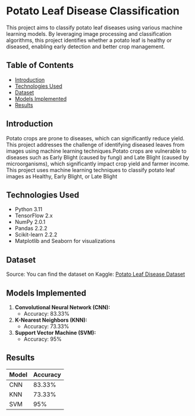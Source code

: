 # Potato Leaf Disease Classification

This project aims to classify potato leaf diseases using various machine learning models. By leveraging image processing and classification algorithms, this project identifies whether a potato leaf is healthy or diseased, enabling early detection and better crop management.

## Table of Contents

- [Introduction](#introduction)
- [Technologies Used](#technologies-used)
- [Dataset](#dataset)
- [Models Implemented](#models-implemented)
- [Results](#results)


## Introduction

Potato crops are prone to diseases, which can significantly reduce yield. This project addresses the challenge of identifying diseased leaves from images using machine learning techniques.Potato crops are vulnerable to diseases such as Early Blight (caused by fungi) and Late Blight (caused by microorganisms), which significantly impact crop yield and farmer income. This project uses machine learning techniques to classify potato leaf images as Healthy, Early Blight, or Late Blight

## Technologies Used

- Python 3.11
- TensorFlow 2.x
- NumPy 2.0.1
- Pandas 2.2.2
- Scikit-learn 2.2.2
- Matplotlib and Seaborn for visualizations

## Dataset
Source:
You can find the dataset on Kaggle:
[Potato Leaf Disease Dataset](https://www.kaggle.com/datasets/muhammadardiputra/potato-leaf-disease-dataset/data)

## Models Implemented

1. **Convolutional Neural Network (CNN):**
   - Accuracy: 83.33%
2. **K-Nearest Neighbors (KNN):**
   - Accuracy: 73.33%
3. **Support Vector Machine (SVM):**
   - Accuracy: 95%

## Results

| Model       | Accuracy |
|-------------|----------|
| CNN         | 83.33%   |
| KNN         | 73.33%   |
| SVM         | 95%      |
